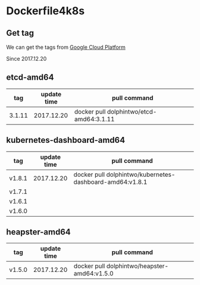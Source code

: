 # Dockerfile4k8s
## Get tag 
We can get the tags from [Google Cloud Platform](https://console.cloud.google.com/gcr/images/google-containers/GLOBAL/etcd-amd64?project=google-containers&gcrImageListsize=50) 

Since 2017.12.20

## etcd-amd64
|tag|update time|pull command|
|---|-----------|------------|
|3.1.11|2017.12.20|docker pull dolphintwo/etcd-amd64:3.1.11|


## kubernetes-dashboard-amd64
|tag|update time|pull command|
|---|-----------|------------|
|v1.8.1|2017.12.20|docker pull dolphintwo/kubernetes-dashboard-amd64:v1.8.1|
|v1.7.1|||
|v1.6.1|||
|v1.6.0|||

## heapster-amd64
|tag|update time|pull command|
|---|-----------|------------|
|v1.5.0|2017.12.20|docker pull dolphintwo/heapster-amd64:v1.5.0|